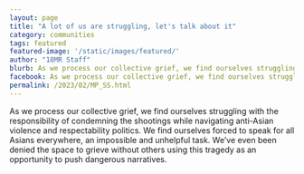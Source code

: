 ```yaml
---
layout: page
title: "A lot of us are struggling, let's talk about it"
category: communities
tags: featured
featured-image: '/static/images/featured/'
author: "18MR Staff" 
blurb: As we process our collective grief, we find ourselves struggling with the responsibility of condemning the shootings while navigating anti-Asian violence and respectability politics. We find ourselves forced to speak for all Asians everywhere, an impossible and unhelpful task. We’ve even been denied the space to grieve without others using this tragedy as an opportunity to push dangerous narratives.  
facebook: As we process our collective grief, we find ourselves struggling with the responsibility of condemning the shootings while navigating anti-Asian violence and respectability politics. We find ourselves forced to speak for all Asians everywhere, an impossible and unhelpful task. We’ve even been denied the space to grieve without others using this tragedy as an opportunity to push dangerous narratives.  
permalink: /2023/02/MP_SS.html
---
```


As we process our collective grief, we find ourselves struggling with the responsibility of condemning the shootings while navigating anti-Asian violence and respectability politics. We find ourselves forced to speak for all Asians everywhere, an impossible and unhelpful task. We’ve even been denied the space to grieve without others using this tragedy as an opportunity to push dangerous narratives. 